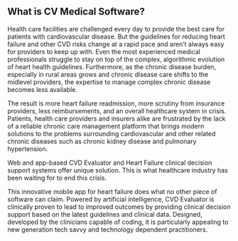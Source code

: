 ## What is CV Medical Software?

Health care facilities are challenged every day to provide the best care for patients with cardiovascular disease. But the guidelines for reducing heart failure and other CVD risks change at a rapid pace and aren’t always easy for providers to keep up with. Even the most experienced medical professionals struggle to stay on top of the complex, algorithmic evolution of heart health guidelines. Furthermore, as the chronic disease burden, especially in rural areas grows and chronic disease care shifts to the midlevel providers, the expertise to manage complex chronic disease becomes less available.

The result is more heart failure readmission, more scrutiny from insurance providers, less reimbursements, and an overall healthcare system in crisis. Patients, health care providers and insurers alike are frustrated by the lack of a reliable chronic care management platform that brings modern solutions to the problems surrounding cardiovascular and other related chronic diseases such as chronic kidney disease and pulmonary hypertension.

Web and app-based CVD Evaluator and Heart Failure clinical decision support systems offer unique solution. This is what healthcare industry has been waiting for to end this crisis.

This innovative mobile app for heart failure does what no other piece of software can claim. Powered by artificial intelligence, CVD Evaluator is clinically proven to lead to improved outcomes by providing clinical decision support based on the latest guidelines and clinical data.
Designed, developed by the clinicians capable of coding, it is particularly appealing to new generation tech savvy and technology dependent practitioners.

